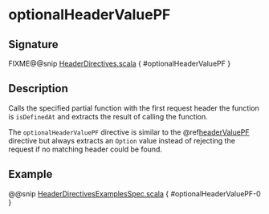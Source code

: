 <a id="optionalheadervaluepf"></a>
# optionalHeaderValuePF

## Signature

FIXME@@snip [HeaderDirectives.scala](../../../../../../../../../akka-http/src/main/scala/akka/http/scaladsl/server/directives/HeaderDirectives.scala) { #optionalHeaderValuePF }

## Description

Calls the specified partial function with the first request header the function is `isDefinedAt` and extracts the
result of calling the function.

The `optionalHeaderValuePF` directive is similar to the @ref[headerValuePF](headerValuePF.md#headervaluepf) directive but always extracts an `Option`
value instead of rejecting the request if no matching header could be found.

## Example

@@snip [HeaderDirectivesExamplesSpec.scala](../../../../../../../test/scala/docs/http/scaladsl/server/directives/HeaderDirectivesExamplesSpec.scala) { #optionalHeaderValuePF-0 }